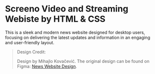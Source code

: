 # Screeno Video and Streaming Webiste by HTML & CSS

This is a sleek and modern news website designed for desktop users, focusing on delivering the latest updates and information in an engaging and user-friendly layout.

> Design Credit:
>
> Design by Mihajlo Kovačević. The original design can be found on Figma: [News Website Design](https://www.figma.com/community/file/1083846628871703375/screeno-video-and-streaming-website-template).

